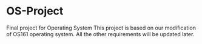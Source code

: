 # OS-Project
Final project for Operating System
This project is based on our modification of OS161 operating system. All the other requirements will be updated later.
